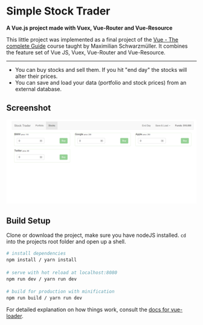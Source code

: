 # Simple Stock Trader

**A Vue.js project made with Vuex, Vue-Router and Vue-Resource**

This little project was implemented as a final project of the
[Vue - The complete Guide](https://www.udemy.com/course/vuejs-2-the-complete-guide/) course taught by
Maximilian Schwarzmüller. It combines the feature set of Vue JS, Vuex, Vue-Router and Vue-Resource.

---

- You can buy stocks and sell them. If you hit "end day" the stocks will alter their prices. 
- You can save and load your data (portfolio and stock prices) from an external database.

## Screenshot
![picture of the running application](screenshot.png "Stock Trader in action")

## Build Setup

Clone or download the project, make sure you have nodeJS installed.
```cd``` into the projects root folder and open up a shell.

``` bash
# install dependencies
npm install / yarn install

# serve with hot reload at localhost:8080
npm run dev / yarn run dev

# build for production with minification
npm run build / yarn run dev
```

For detailed explanation on how things work, consult the [docs for vue-loader](http://vuejs.github.io/vue-loader).
